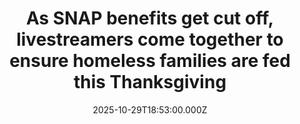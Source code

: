 ---
title: "As SNAP benefits get cut off, livestreamers come together to ensure homeless families are fed this Thanksgiving"
date: 2025-10-29T18:53:00.000Z
category: Human Kindness
externalLink: "https://www.goodgoodgood.co/articles/livestream-thanksgiving-food-bank-snap"
image: ""
excerpt: "A streaming platform is turning digital gifts into hot Thanksgiving meals to support families in need this holiday season.…"
---